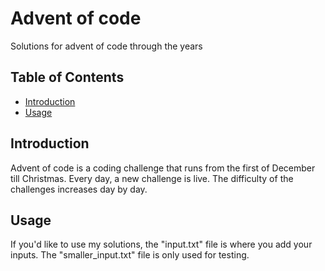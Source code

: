 # Advent of code

Solutions for advent of code through the years

## Table of Contents

- [Introduction](#introduction)
- [Usage](#usage)

## Introduction

Advent of code is a coding challenge that runs from the first of December till Christmas. Every day, a new challenge is live. The difficulty of the challenges increases day by day.


## Usage

If you'd like to use my solutions, the "input.txt" file is where you add your inputs. The "smaller_input.txt" file is only used for testing.